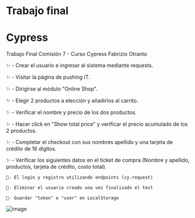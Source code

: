 # Trabajo final
# Cypress
Trabajo Final Comisión 7 - Curso Cypress Fabrizio Otranto

✨ - Crear el usuario e ingresar al sistema mediante requests.

✨ - Visitar la página de pushing IT.

✨ - Dirigirse al módulo "Online Shop".

✨ - Elegir 2 productos a elección y añadirlos al carrito.

✨ - Verificar el nombre y precio de los dos productos.

✨ - Hacer click en "Show total price" y verificar el precio acumulado de los 2 productos.

✨ - Completar el checkout con sus nombres apellido y una tarjeta de crédito de 16 dígitos.

✨ - Verificar los siguientes datos en el ticket de compra (Nombre y apellido, productos,
    tarjeta de crédito, costo total).
    
    
   
    🔰- El login y registro utilizando endpoints (cy.request)
    
    🔰- Eliminar el usuario creado una vez finalizado el test
    
    🔰- Guardar "token" e "user" en LocalStorage


![image](https://github.com/AlbiaqueMonica/entregafinalCypress/assets/72052340/d0b9a9aa-c115-4f01-8349-79a17d3bf9b8)

